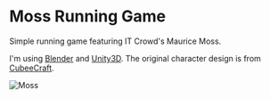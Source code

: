 Moss Running Game
=================

Simple running game featuring IT Crowd's Maurice Moss.

I'm using [Blender](http://www.blender.org/) and [Unity3D](http://unity3d.com/).
The original character design is from [CubeeCraft](http://www.cubeecraft.com/).

![Moss](https://lh4.googleusercontent.com/-hhb345QOK6U/ULKNyhzs9sI/AAAAAAAASdU/_LPa_A_hASI/s540/2012-11-25)